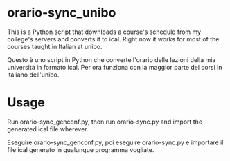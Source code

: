 # orario-sync_unibo

This is a Python script that downloads a course's schedule from my college's servers and converts it to ical.
Right now it works for most of the courses taught in Italian at unibo.

Questo è uno script in Python che converte l'orario delle lezioni della mia università in formato ical.
Per ora funziona con la maggior parte dei corsi in italiano dell'unibo.

# Usage

Run orario-sync_genconf.py, then run orario-sync.py and import the generated ical file wherever.

Eseguire orario-sync_genconf.py, poi eseguire orario-sync.py e importare il file ical generato in qualunque programma vogliate.
